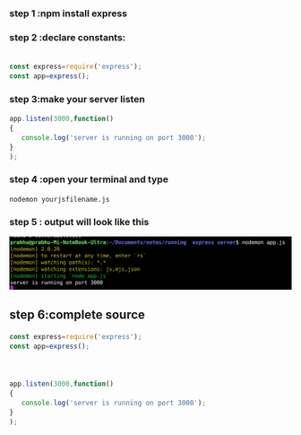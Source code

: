 ### step 1 :npm install express
### step 2 :declare constants:
``` js

const express=require('express');
const app=express();
```
### step 3:make your server listen

``` js
app.listen(3000,function()
{
   console.log('server is running on port 3000'); 
}
);


```

### step 4 :open your terminal and type
```
nodemon yourjsfilename.js
```

### step 5 : output will look like this

![Alt text](noder.png)

## step 6:complete source

``` js
const express=require('express');
const app=express();



app.listen(3000,function()
{
   console.log('server is running on port 3000'); 
}
);

```
